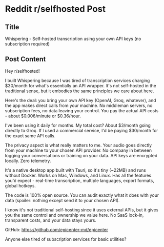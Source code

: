 # Reddit r/selfhosted Post

## Title
Whispering - Self-hosted transcription using your own API keys (no subscription required)

## Post Content

Hey r/selfhosted!

I built Whispering because I was tired of transcription services charging $30/month for what's essentially an API wrapper. It's not self-hosted in the traditional sense, but it embodies the same principles we care about here.

Here's the deal: you bring your own API key (OpenAI, Groq, whatever), and the app makes direct calls from your machine. No middleman servers, no subscription fees, no data leaving your control. You pay the actual API costs - about $0.006/minute or $0.36/hour.

I've been using it daily for months. My total cost? About $3/month going directly to Groq. If I used a commercial service, I'd be paying $30/month for the exact same API calls.

The privacy aspect is what really matters to me. Your audio goes directly from your machine to your chosen API provider. No company in between logging your conversations or training on your data. API keys are encrypted locally. Zero telemetry.

It's a native desktop app built with Tauri, so it's tiny (~22MB) and runs without Docker. Works on Mac, Windows, and Linux. Has all the features you'd expect - real-time transcription, multiple languages, export formats, global hotkeys.

The code is 100% open source. You can audit exactly what it does with your data (spoiler: nothing except send it to your chosen API).

I know it's not traditional self-hosting since it uses external APIs, but it gives you the same control and ownership we value here. No SaaS lock-in, transparent costs, and your data stays yours.

GitHub: https://github.com/epicenter-md/epicenter

Anyone else tired of subscription services for basic utilities?